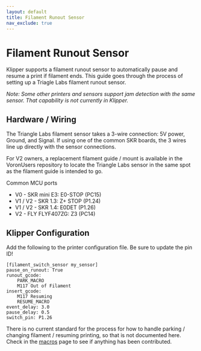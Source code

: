 ```yaml
---
layout: default
title: Filament Runout Sensor
nav_exclude: true
---
```


# Filament Runout Sensor

Klipper supports a filament runout sensor to automatically pause and resume a print if filament ends.  This guide goes through the process of setting up a Triagle Labs filament runout sensor.

_Note: Some other printers and sensors support jam detection with the same sensor.  That capability is not currently in Klipper._

## Hardware / Wiring

The Triangle Labs filament sensor takes a 3-wire connection: 5V power, Ground, and Signal.  If using one of the common SKR boards, the 3 wires line up directly with the sensor connections.

For V2 owners, a replacement filament guide / mount is available in the VoronUsers repository to locate the Triangle Labs sensor in the same spot as the filament guide is intended to go.

Common MCU ports

* V0 - SKR mini E3: E0-STOP (PC15)
* V1 / V2 - SKR 1.3: Z+ STOP (P1.24)
* V1 / V2 - SKR 1.4: E0DET (P1.26)
* V2 - FLY FLYF407ZG: Z3 (PC14)

## Klipper Configuration

Add the following to the printer configuration file.  Be sure to update the pin ID!

```
[filament_switch_sensor my_sensor]
pause_on_runout: True
runout_gcode:
    PARK_MACRO
    M117 Out of Filament
insert_gcode:
    M117 Resuming
    RESUME_MACRO
event_delay: 3.0
pause_delay: 0.5
switch_pin: P1.26
```

There is no current standard for the process for how to handle parking / changing filament / resuming printing, so that is not documented here.  Check in the [macros](./macros.md) page to see if anything has been contributed.